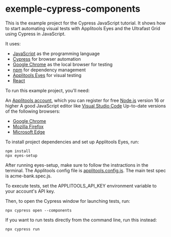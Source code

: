 # exemple-cypress-components

This is the example project for the Cypress JavaScript tutorial. It shows how to start automating visual tests with Applitools Eyes and the Ultrafast Grid using Cypress in JavaScript.

It uses:

* [JavaScript](https://www.javascript.com/) as the programming language
* [Cypress](https://www.cypress.io/) for browser automation
* [Google Chrome](https://www.google.com/chrome/) as the local browser for testing
* [npm](https://www.npmjs.com/) for dependency management
* [Applitools Eyes](https://applitools.com/platform/eyes/) for visual testing
* [React](https://reactjs.org/)

To run this example project, you'll need:

An [Applitools account](https://auth.applitools.com/users/register), which you can register for free
[Node.js](https://nodejs.org/en/download/) version 16 or higher
A good JavaScript editor like [Visual Studio Code](https://code.visualstudio.com/docs/languages/javascript)
Up-to-date versions of the following browsers:
* [Google Chrome](https://www.google.com/chrome/)
* [Mozilla Firefox](https://www.mozilla.org/en-US/firefox/new/)
* [Microsoft Edge](https://www.microsoft.com/en-us/edge?exp=e00&form=MA13FJ)

To install project dependencies and set up Applitools Eyes, run:
```
npm install
npx eyes-setup
```

After running eyes-setup, make sure to follow the instractions in the terminal.
The Applitools config file is [applitools.config.js](../applitools.config.js). The main test spec is acme-bank.spec.js.

To execute tests, set the APPLITOOLS_API_KEY environment variable to your account's API key.

Then, to open the Cypress window for launching tests, run:
```
npx cypress open --components
```
If you want to run tests directly from the command line, run this instead:
```
npx cypress run
```
